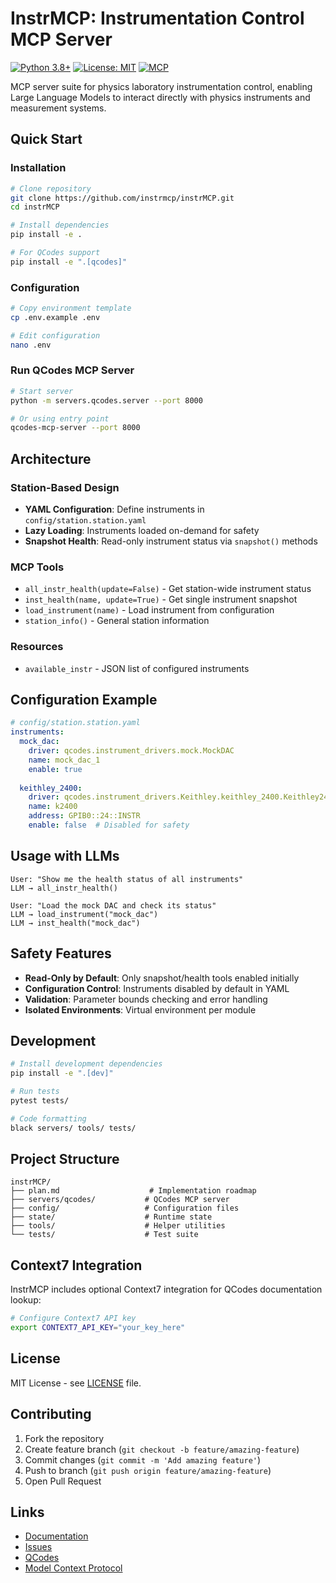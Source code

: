 # InstrMCP: Instrumentation Control MCP Server

[![Python 3.8+](https://img.shields.io/badge/python-3.8+-blue.svg)](https://www.python.org/downloads/)
[![License: MIT](https://img.shields.io/badge/License-MIT-yellow.svg)](https://opensource.org/licenses/MIT)
[![MCP](https://img.shields.io/badge/MCP-Model%20Context%20Protocol-green.svg)](https://github.com/anthropics/mcp)

MCP server suite for physics laboratory instrumentation control, enabling Large Language Models to interact directly with physics instruments and measurement systems.

## Quick Start

### Installation

```bash
# Clone repository
git clone https://github.com/instrmcp/instrMCP.git
cd instrMCP

# Install dependencies
pip install -e .

# For QCodes support
pip install -e ".[qcodes]"
```

### Configuration

```bash
# Copy environment template
cp .env.example .env

# Edit configuration
nano .env
```

### Run QCodes MCP Server

```bash
# Start server
python -m servers.qcodes.server --port 8000

# Or using entry point
qcodes-mcp-server --port 8000
```

## Architecture

### Station-Based Design
- **YAML Configuration**: Define instruments in `config/station.station.yaml`
- **Lazy Loading**: Instruments loaded on-demand for safety
- **Snapshot Health**: Read-only instrument status via `snapshot()` methods

### MCP Tools
- `all_instr_health(update=False)` - Get station-wide instrument status
- `inst_health(name, update=True)` - Get single instrument snapshot  
- `load_instrument(name)` - Load instrument from configuration
- `station_info()` - General station information

### Resources
- `available_instr` - JSON list of configured instruments

## Configuration Example

```yaml
# config/station.station.yaml
instruments:
  mock_dac:
    driver: qcodes.instrument_drivers.mock.MockDAC
    name: mock_dac_1
    enable: true
    
  keithley_2400:
    driver: qcodes.instrument_drivers.Keithley.keithley_2400.Keithley2400
    name: k2400
    address: GPIB0::24::INSTR
    enable: false  # Disabled for safety
```

## Usage with LLMs

```
User: "Show me the health status of all instruments"
LLM → all_instr_health()

User: "Load the mock DAC and check its status"  
LLM → load_instrument("mock_dac")
LLM → inst_health("mock_dac")
```

## Safety Features

- **Read-Only by Default**: Only snapshot/health tools enabled initially
- **Configuration Control**: Instruments disabled by default in YAML
- **Validation**: Parameter bounds checking and error handling
- **Isolated Environments**: Virtual environment per module

## Development

```bash
# Install development dependencies
pip install -e ".[dev]"

# Run tests
pytest tests/

# Code formatting
black servers/ tools/ tests/
```

## Project Structure

```
instrMCP/
├── plan.md                    # Implementation roadmap
├── servers/qcodes/           # QCodes MCP server
├── config/                   # Configuration files  
├── state/                    # Runtime state
├── tools/                    # Helper utilities
└── tests/                    # Test suite
```

## Context7 Integration

InstrMCP includes optional Context7 integration for QCodes documentation lookup:

```bash
# Configure Context7 API key
export CONTEXT7_API_KEY="your_key_here"
```

## License

MIT License - see [LICENSE](LICENSE) file.

## Contributing

1. Fork the repository
2. Create feature branch (`git checkout -b feature/amazing-feature`)
3. Commit changes (`git commit -m 'Add amazing feature'`)
4. Push to branch (`git push origin feature/amazing-feature`)
5. Open Pull Request

## Links

- [Documentation](https://instrmcp.readthedocs.io)
- [Issues](https://github.com/instrmcp/instrMCP/issues)
- [QCodes](https://qcodes.github.io/Qcodes/)
- [Model Context Protocol](https://github.com/anthropics/mcp)

